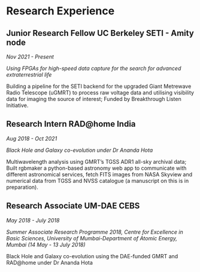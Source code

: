 # Research Experience

## Junior Research Fellow   UC Berkeley SETI - Amity node
*Nov 2021 - Present*


*Using FPGAs for high-speed data capture for the search for advanced extraterrestrial life*




Building a pipeline for the SETI backend for the upgraded Giant Metrewave Radio Telescope (uGMRT) to process raw voltage data and utilising visibility data for imaging the source of interest; Funded by Breakthrough Listen Initiative.




## Research Intern  RAD@home India
*Aug 2018 - Oct 2021*


*Black Hole and Galaxy co-evolution under Dr Ananda Hota*

Multiwavelength analysis using GMRT’s TGSS ADR1 all-sky archival data; Built rgbmaker a  python-based astronomy web app to communicate with different astronomical services, fetch FITS images from NASA Skyview and numerical data from TGSS and NVSS catalogue (a manuscript on this is in preparation). 




## Research Associate  UM-DAE CEBS
*May 2018 - July 2018*


*Summer Associate Research Programme 2018, Centre for Excellence in Basic Sciences, University of Mumbai-Department of Atomic Energy, Mumbai  (14 May - 13 July 2018)*



Black Hole and Galaxy co-evolution using the DAE-funded GMRT and RAD@home under Dr Ananda Hota



